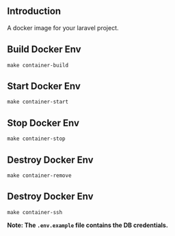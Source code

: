 ## Introduction

A docker image for your laravel project.

## Build Docker Env

`make container-build`

## Start Docker Env

`make container-start`

## Stop Docker Env

`make container-stop`

## Destroy Docker Env

`make container-remove`

## Destroy Docker Env

`make container-ssh`

**Note: The `.env.example` file contains the DB credentials.**
